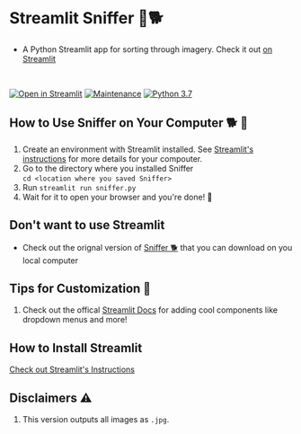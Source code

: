 # Streamlit Sniffer 👑🐕
- A Python Streamlit app for sorting through imagery. Check it out [on Streamlit](https://share.streamlit.io/2320sharon/streamlit_sniffer/sniffer.py)
</br>

[![Open in Streamlit](https://static.streamlit.io/badges/streamlit_badge_black_white.svg)](https://share.streamlit.io/2320sharon/streamlit_sniffer/sniffer.py)
[![Maintenance](https://img.shields.io/badge/Maintained%3F-yes-green.svg)](https://GitHub.com/Naereen/StrapDown.js/graphs/commit-activity)
[![Python 3.7](https://img.shields.io/badge/python-3.7-red.svg)](https://www.python.org/downloads/release/python-370/)
</br>

## How to Use Sniffer on Your Computer 🐕 🔧
1. Create an environment with Streamlit installed. See [Streamlit's instructions](https://docs.streamlit.io/library/get-started/installation#:~:text=Set%20up%20your%20virtual%20environment) for more details for your compouter.
2. Go to the directory where you installed Sniffer
   </br>
   `cd <location where you saved Sniffer>`
   </br>
3. Run `streamlit run sniffer.py`
4. Wait for it to open your browser and you're done! 🎊





## Don't want to use Streamlit
- Check out the orignal version of [Sniffer 🐕](https://github.com/2320sharon/Sniffer) that you can download on you local computer 

## Tips for Customization 🎨
1. Check out the offical [Streamlit Docs](https://docs.streamlit.io/) for adding cool components like dropdown menus and more!

## How to Install Streamlit
[Check out Streamlit's Instructions](https://docs.streamlit.io/library/get-started/installation)

## Disclaimers ⚠️
1. This version outputs all images as `.jpg`.
